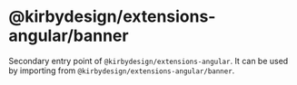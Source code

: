 # @kirbydesign/extensions-angular/banner

Secondary entry point of `@kirbydesign/extensions-angular`. It can be used by importing from `@kirbydesign/extensions-angular/banner`.

